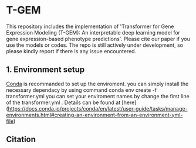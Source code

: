 # T-GEM
This repository includes the implementation of 'Transformer for Gene Expression Modeling (T-GEM): An interpretable deep learning model for gene expression-based phenotype predictions'. Please cite our paper if you use the models or codes. The repo is still actively under development, so please kindly report if there is any issue encountered.
## 1. Environment setup 
[Conda](https://docs.anaconda.com/anaconda/install/linux/) is recommanded to set up the enviroment. 
you can simply install the necessary dependacy by using command 
  conda env create -f transformer.yml
you can set your enviroment names by change the first line of the transformer.yml . Details can be found at [here] (https://docs.conda.io/projects/conda/en/latest/user-guide/tasks/manage-environments.html#creating-an-environment-from-an-environment-yml-file)
## Citation
